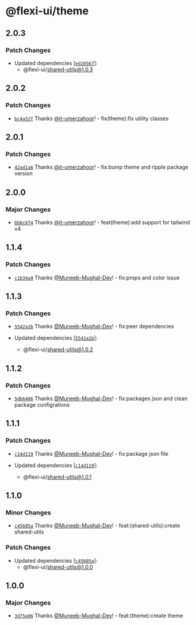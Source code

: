 # @flexi-ui/theme

## 2.0.3

### Patch Changes

- Updated dependencies [[`ed20567`](https://github.com/flexi-ui/flexi-ui/commit/ed2056717f394ae3ac302f44026bebe7b4fe14aa)]:
  - @flexi-ui/shared-utils@1.0.3

## 2.0.2

### Patch Changes

- [`bc4a52f`](https://github.com/flexi-ui/flexi-ui/commit/bc4a52f494c235fee4c32da1b95fdf6e94e84e8b) Thanks [@it-umerzahoor](https://github.com/it-umerzahoor)! - fix(theme):fix utility classes

## 2.0.1

### Patch Changes

- [`42ad1a6`](https://github.com/flexi-ui/flexi-ui/commit/42ad1a68a5606e3aa33a1c428934e83f6ac49853) Thanks [@it-umerzahoor](https://github.com/it-umerzahoor)! - fix:bump theme and ripple package version

## 2.0.0

### Major Changes

- [`6b6c674`](https://github.com/flexi-ui/flexi-ui/commit/6b6c674b92b716004f94f71f705c60d36dff492b) Thanks [@it-umerzahoor](https://github.com/it-umerzahoor)! - feat(theme):add support for tailwind v4

## 1.1.4

### Patch Changes

- [`c1b34a9`](https://github.com/flexi-ui/flexi-ui/commit/c1b34a900e0bb975d121c609856ded42e8b7b1e6) Thanks [@Muneeb-Mughal-Dev](https://github.com/Muneeb-Mughal-Dev)! - fix:props and color issue

## 1.1.3

### Patch Changes

- [`5542a1b`](https://github.com/flexi-ui/flexi-ui/commit/5542a1b194188817ac0bd3a937ae7f1edb9704ee) Thanks [@Muneeb-Mughal-Dev](https://github.com/Muneeb-Mughal-Dev)! - fix:peer dependencies

- Updated dependencies [[`5542a1b`](https://github.com/flexi-ui/flexi-ui/commit/5542a1b194188817ac0bd3a937ae7f1edb9704ee)]:
  - @flexi-ui/shared-utils@1.0.2

## 1.1.2

### Patch Changes

- [`5db6486`](https://github.com/flexi-ui/flexi-ui/commit/5db64860f250b907b1b9d2ce62462d33b73afa8c) Thanks [@Muneeb-Mughal-Dev](https://github.com/Muneeb-Mughal-Dev)! - fix:packages json and clean package configrations

## 1.1.1

### Patch Changes

- [`c14d119`](https://github.com/flexi-ui/flexi-ui/commit/c14d1193c05c42d4c05b8d18e46d91ca485e6c6c) Thanks [@Muneeb-Mughal-Dev](https://github.com/Muneeb-Mughal-Dev)! - fix:package json file

- Updated dependencies [[`c14d119`](https://github.com/flexi-ui/flexi-ui/commit/c14d1193c05c42d4c05b8d18e46d91ca485e6c6c)]:
  - @flexi-ui/shared-utils@1.0.1

## 1.1.0

### Minor Changes

- [`c45605a`](https://github.com/flexi-ui/flexi-ui/commit/c45605ad5ed990caa6bd581283fff8d2b0b118d8) Thanks [@Muneeb-Mughal-Dev](https://github.com/Muneeb-Mughal-Dev)! - feat:(shared-utils):create shared-utils

### Patch Changes

- Updated dependencies [[`c45605a`](https://github.com/flexi-ui/flexi-ui/commit/c45605ad5ed990caa6bd581283fff8d2b0b118d8)]:
  - @flexi-ui/shared-utils@1.0.0

## 1.0.0

### Major Changes

- [`3d75e06`](https://github.com/flexi-ui/flexi-ui/commit/3d75e06d39d6803855414050acfb8ddc3aee86d5) Thanks [@Muneeb-Mughal-Dev](https://github.com/Muneeb-Mughal-Dev)! - feat:(theme):create theme
